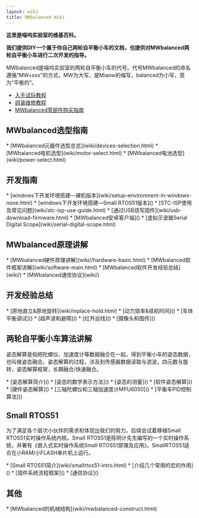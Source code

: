 ```yaml
---
layout: wiki
title: MWbalanced Wiki
---
```


<div class="jumbotron">
<b>
    <p class="lead">这里是喵呜实验室的维基百科。</p>
    <p class="lead">我们提供DIY一个属于你自己两轮自平衡小车的文档，也提供对MWbalanced两轮自平衡小车进行二次开发的指导。 </p>
</b>
</div>

<p>MWbalanced是喵呜实验室的两轮自平衡小车的代号。代号MWbalanced的命名遵循“MW+xxx”的方式，MW为大写，是Miaow的缩写，balanced为小写，意为“平衡的”。</p>

* [入手试玩教程](/manual.html)
* [组装维修教程](wiki/assemble-guide.html)
* [MWbalanced零部件购买指南](wiki/devices-buy.html)

<h2>MWbalanced选型指南</h2>
* [MWbalanced元器件选型总览](wiki/devices-selection.html)
* [MWbalanced电机选型](wiki/motor-select.html)
* [MWbalanced电池选型](wiki/power-select.html)

<h2 id="rd">开发指南</h2>
* [windows下开发环境搭建—裸机版本](wiki/setup-environment-in-windows-none.html)
* [windows下开发环境搭建—Small RTOS51版本]()
* [STC-ISP使用及常见问题](wiki/stc-isp-use-guide.html)
* [通过USB烧写固件](wiki/usb-download-firmware.html)
* [MWbalanced安卓客户端]()
* [虚拟示波器Serial Digital Scope](wiki/serial-digital-scope.html)

<h2>MWbalanced原理讲解</h2>
* [MWbalanced硬件原理讲解](wiki//hardware-basic.html)
* [MWbalanced软件框架讲解](wiki/software-main.html)
* [MWbalanced软件开发经验总结](wiki/)
* [MWbalanced通信协议](wiki/)

<h2 id="exp">开发经验总结</h2>
* [原地直立&原地旋转](wiki/inplace-hold.html)
* [动力效率&续航时间]()
* [车体平衡调试]()
* [超声波和避障]()
* [红外巡线]()
* [摄像头和图传]()

<h2 id="quadcopter-dev">两轮自平衡小车算法讲解</h2>
<p>姿态解算是指把陀螺仪、加速度计等数据融合在一起，得到平衡小车的姿态数据，也叫做姿态融合。姿态解算的过程，涉及到传感器数据读取与滤波，四元数与旋转，姿态解算框架，长期融合/快速融合。</p>
* [姿态解算简介]()
* [姿态的数学表示方法]()
* [姿态的测量]()
* [软件姿态解算]()
* [硬件姿态解算]()
* [三轴陀螺仪和三轴加速度计MPU6050]()
* [平衡车PID控制算法]()

<h2 id="crazyflie">Small RTOS51</h2>
<p>为了满足各个层次小伙伴的需求和体现出我们的努力，后续会试着移植Small RTOS51实时操作系统内核。Small RTOS51是陈明计先生编写的一个实时操作系统，并著有《嵌入式实时操作系统Small RTOS51原理及应用》。SmallRTOS51适合在小RAM/小FLASH单片机上运行。</p>
* [Small RTOS51简介](wiki/smallrtos51-intro.html)
* [介绍几个常用的宏的作用]()
* [固件系统流程框架]()
* [通信协议]()

<h2 id="other">其他</h2>
* [MWbalanced的机械结构](wiki/mwbalanced-construct.html)
